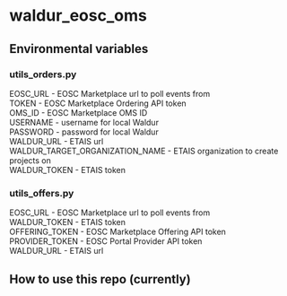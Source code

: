 # waldur_eosc_oms

## Environmental variables
### utils_orders.py
EOSC_URL - EOSC Marketplace url to poll events from \
TOKEN - EOSC Marketplace Ordering API token \
OMS_ID - EOSC Marketplace OMS ID \
USERNAME - username for local Waldur \
PASSWORD - password for local Waldur \
WALDUR_URL - ETAIS url \
WALDUR_TARGET_ORGANIZATION_NAME - ETAIS organization to create projects on \
WALDUR_TOKEN - ETAIS token
### utils_offers.py
EOSC_URL - EOSC Marketplace url to poll events from \
WALDUR_TOKEN - ETAIS token \
OFFERING_TOKEN - EOSC Marketplace Offering API token \
PROVIDER_TOKEN - EOSC Portal Provider API token \
WALDUR_URL - ETAIS url 
## How to use this repo (currently)

